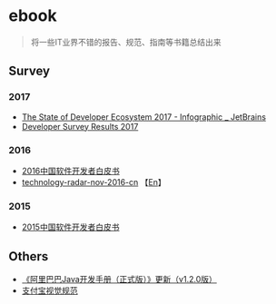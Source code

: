 # ebook

> 将一些IT业界不错的报告、规范、指南等书籍总结出来

## Survey
### 2017
+ [The State of Developer Ecosystem 2017 - Infographic _ JetBrains](https://www.jianguoyun.com/p/DRBMN-UQ54i9BhjFrzE)
+ [Developer Survey Results 2017](https://insights.stackoverflow.com/survey/2017#overview)

### 2016
+ [2016中国软件开发者白皮书](https://www.jianguoyun.com/p/DTYFwhIQ54i9BhiQrzE)
+ [technology-radar-nov-2016-cn](https://www.jianguoyun.com/p/DZ81xqgQ54i9BhjKrzE) 【[En](https://www.jianguoyun.com/p/Dc9HC5MQ54i9BhjLrzE)】

### 2015
+ [2015中国软件开发者白皮书](https://www.jianguoyun.com/p/De9_bI0Q54i9BhjcwDE)

## Others

+ [《阿里巴巴Java开发手册（正式版）》更新（v1.2.0版）](https://www.jianguoyun.com/p/DZZriJ4Q54i9BhjErzE)
+ [支付宝视觉规范](https://www.jianguoyun.com/p/DVLoMvIQ54i9BhjMwDE)
